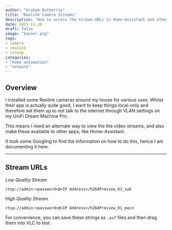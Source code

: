 ```yaml
---
author: "Graham Balharrie"
title: "Reolink Camera Streams"
description: "How to access the stream URLs in Home-Assistant and other apps"
date: 2021-11-20
draft: false
image: "banner.png"
tags:
- camera
- reolink
- stream
categories:
- "home automation"
- "network"
---
```


## Overview

I installed some Reolink cameras around my house for various uses.
Whilst their app is actually quite good, I want to keep things local-only and therefore set them up to _not_ talk to the internet through VLAN settings on my UniFi Dream Machine Pro.

This means I need an alternate way to view the the video streams, and also make these available to other apps, like Home-Assistant.

It took some Googling to find the information on how to do this, hence I am documenting it here.

---

## Stream URLs

_Low Quality Stream_

```
rtsp://admin:<password>@<IP Address>/h264Preview_01_sub
```

_High Quality Stream_

```
rtsp://admin:<password>@<IP Address>/h264Preview_01_main
```

For convenience, you can save these strings as `.asf` files and then drag them into VLC to test.

&nbsp;